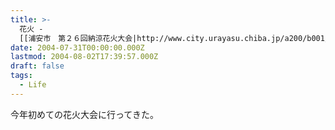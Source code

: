 ```yaml
---
title: >-
  花火 -
  [[浦安市　第２６回納涼花火大会|http://www.city.urayasu.chiba.jp/a200/b001/d00500372.html]]
date: 2004-07-31T00:00:00.000Z
lastmod: 2004-08-02T17:39:57.000Z
draft: false
tags:
  - Life
---
```


今年初めての花火大会に行ってきた。
